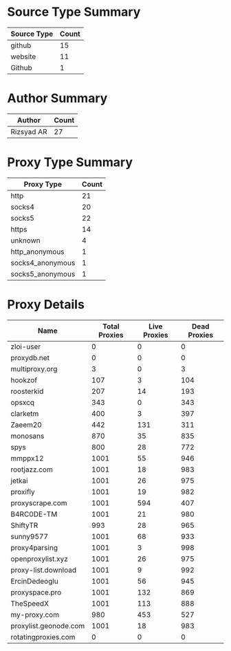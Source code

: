 # Source Type Summary

| Source Type | Count |
|-------------|-------|
| github | 15 |
| website | 11 |
| Github | 1 |


# Author Summary

| Author | Count |
|--------|-------|
| Rizsyad AR | 27 |


# Proxy Type Summary

| Proxy Type | Count |
|------------|-------|
| http | 21 |
| socks4 | 20 |
| socks5 | 22 |
| https | 14 |
| unknown | 4 |
| http_anonymous | 1 |
| socks4_anonymous | 1 |
| socks5_anonymous | 1 |


# Proxy Details

| Name | Total Proxies | Live Proxies | Dead Proxies |
|------|---------------|--------------|---------------|
| zloi-user | 0 | 0 | 0 |
| proxydb.net | 0 | 0 | 0 |
| multiproxy.org | 3 | 0 | 3 |
| hookzof | 107 | 3 | 104 |
| roosterkid | 207 | 14 | 193 |
| opsxcq | 343 | 0 | 343 |
| clarketm | 400 | 3 | 397 |
| Zaeem20 | 442 | 131 | 311 |
| monosans | 870 | 35 | 835 |
| spys | 800 | 28 | 772 |
| mmppx12 | 1001 | 55 | 946 |
| rootjazz.com | 1001 | 18 | 983 |
| jetkai | 1001 | 26 | 975 |
| proxifly | 1001 | 19 | 982 |
| proxyscrape.com | 1001 | 594 | 407 |
| B4RC0DE-TM | 1001 | 21 | 980 |
| ShiftyTR | 993 | 28 | 965 |
| sunny9577 | 1001 | 68 | 933 |
| proxy4parsing | 1001 | 3 | 998 |
| openproxylist.xyz | 1001 | 26 | 975 |
| proxy-list.download | 1001 | 9 | 992 |
| ErcinDedeoglu | 1001 | 56 | 945 |
| proxyspace.pro | 1001 | 132 | 869 |
| TheSpeedX | 1001 | 113 | 888 |
| my-proxy.com | 980 | 453 | 527 |
| proxylist.geonode.com | 1001 | 18 | 983 |
| rotatingproxies.com | 0 | 0 | 0 |
